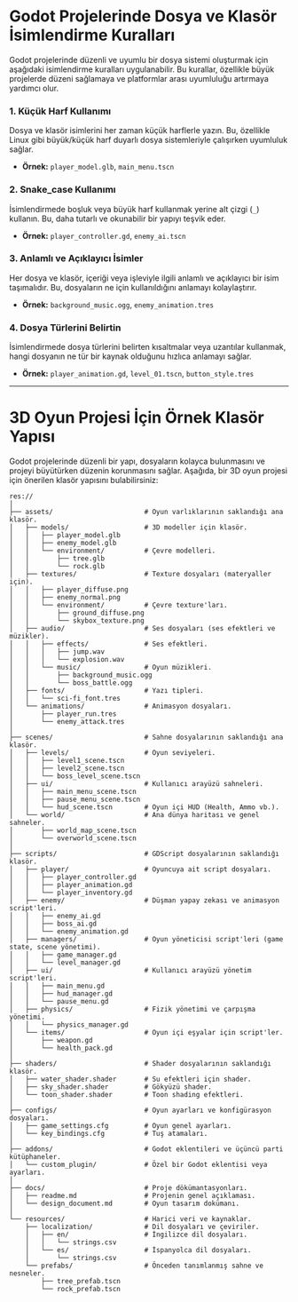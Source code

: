 # Godot Projelerinde Dosya ve Klasör İsimlendirme Kuralları

Godot projelerinde düzenli ve uyumlu bir dosya sistemi oluşturmak için aşağıdaki isimlendirme kuralları uygulanabilir. Bu kurallar, özellikle büyük projelerde düzeni sağlamaya ve platformlar arası uyumluluğu artırmaya yardımcı olur.

### 1. Küçük Harf Kullanımı
Dosya ve klasör isimlerini her zaman küçük harflerle yazın. Bu, özellikle Linux gibi büyük/küçük harf duyarlı dosya sistemleriyle çalışırken uyumluluk sağlar.

- **Örnek:** `player_model.glb`, `main_menu.tscn`

### 2. Snake_case Kullanımı
İsimlendirmede boşluk veya büyük harf kullanmak yerine alt çizgi (`_`) kullanın. Bu, daha tutarlı ve okunabilir bir yapıyı teşvik eder.

- **Örnek:** `player_controller.gd`, `enemy_ai.tscn`

### 3. Anlamlı ve Açıklayıcı İsimler
Her dosya ve klasör, içeriği veya işleviyle ilgili anlamlı ve açıklayıcı bir isim taşımalıdır. Bu, dosyaların ne için kullanıldığını anlamayı kolaylaştırır.

- **Örnek:** `background_music.ogg`, `enemy_animation.tres`

### 4. Dosya Türlerini Belirtin
İsimlendirmede dosya türlerini belirten kısaltmalar veya uzantılar kullanmak, hangi dosyanın ne tür bir kaynak olduğunu hızlıca anlamayı sağlar.

- **Örnek:** `player_animation.gd`, `level_01.tscn`, `button_style.tres`

---

# 3D Oyun Projesi İçin Örnek Klasör Yapısı

Godot projelerinde düzenli bir yapı, dosyaların kolayca bulunmasını ve projeyi büyütürken düzenin korunmasını sağlar. Aşağıda, bir 3D oyun projesi için önerilen klasör yapısını bulabilirsiniz:

```
res://
│
├── assets/                       # Oyun varlıklarının saklandığı ana klasör.
│   ├── models/                   # 3D modeller için klasör.
│   │   ├── player_model.glb
│   │   ├── enemy_model.glb
│   │   └── environment/          # Çevre modelleri.
│   │       ├── tree.glb
│   │       └── rock.glb
│   ├── textures/                 # Texture dosyaları (materyaller için).
│   │   ├── player_diffuse.png
│   │   ├── enemy_normal.png
│   │   └── environment/          # Çevre texture'ları.
│   │       ├── ground_diffuse.png
│   │       └── skybox_texture.png
│   ├── audio/                    # Ses dosyaları (ses efektleri ve müzikler).
│   │   ├── effects/              # Ses efektleri.
│   │   │   ├── jump.wav
│   │   │   └── explosion.wav
│   │   └── music/                # Oyun müzikleri.
│   │       ├── background_music.ogg
│   │       └── boss_battle.ogg
│   ├── fonts/                    # Yazı tipleri.
│   │   └── sci-fi_font.tres
│   └── animations/               # Animasyon dosyaları.
│       ├── player_run.tres
│       └── enemy_attack.tres
│
├── scenes/                       # Sahne dosyalarının saklandığı ana klasör.
│   ├── levels/                   # Oyun seviyeleri.
│   │   ├── level1_scene.tscn
│   │   ├── level2_scene.tscn
│   │   └── boss_level_scene.tscn
│   ├── ui/                       # Kullanıcı arayüzü sahneleri.
│   │   ├── main_menu_scene.tscn
│   │   ├── pause_menu_scene.tscn
│   │   └── hud_scene.tscn        # Oyun içi HUD (Health, Ammo vb.).
│   └── world/                    # Ana dünya haritası ve genel sahneler.
│       ├── world_map_scene.tscn
│       └── overworld_scene.tscn
│
├── scripts/                      # GDScript dosyalarının saklandığı klasör.
│   ├── player/                   # Oyuncuya ait script dosyaları.
│   │   ├── player_controller.gd
│   │   ├── player_animation.gd
│   │   └── player_inventory.gd
│   ├── enemy/                    # Düşman yapay zekası ve animasyon script'leri.
│   │   ├── enemy_ai.gd
│   │   ├── boss_ai.gd
│   │   └── enemy_animation.gd
│   ├── managers/                 # Oyun yöneticisi script'leri (game state, scene yönetimi).
│   │   ├── game_manager.gd
│   │   └── level_manager.gd
│   ├── ui/                       # Kullanıcı arayüzü yönetim script'leri.
│   │   ├── main_menu.gd
│   │   ├── hud_manager.gd
│   │   └── pause_menu.gd
│   ├── physics/                  # Fizik yönetimi ve çarpışma yönetimi.
│   │   └── physics_manager.gd
│   └── items/                    # Oyun içi eşyalar için script'ler.
│       ├── weapon.gd
│       └── health_pack.gd
│
├── shaders/                      # Shader dosyalarının saklandığı klasör.
│   ├── water_shader.shader       # Su efektleri için shader.
│   ├── sky_shader.shader         # Gökyüzü shader.
│   └── toon_shader.shader        # Toon shading efektleri.
│
├── configs/                      # Oyun ayarları ve konfigürasyon dosyaları.
│   ├── game_settings.cfg         # Oyun genel ayarları.
│   └── key_bindings.cfg          # Tuş atamaları.
│
├── addons/                       # Godot eklentileri ve üçüncü parti kütüphaneler.
│   └── custom_plugin/            # Özel bir Godot eklentisi veya ayarları.
│
├── docs/                         # Proje dökümantasyonları.
│   ├── readme.md                 # Projenin genel açıklaması.
│   └── design_document.md        # Oyun tasarım dokümanı.
│
└── resources/                    # Harici veri ve kaynaklar.
    ├── localization/             # Dil dosyaları ve çeviriler.
    │   ├── en/                   # İngilizce dil dosyaları.
    │   │   └── strings.csv
    │   └── es/                   # İspanyolca dil dosyaları.
    │       └── strings.csv
    └── prefabs/                  # Önceden tanımlanmış sahne ve nesneler.
        ├── tree_prefab.tscn
        └── rock_prefab.tscn

